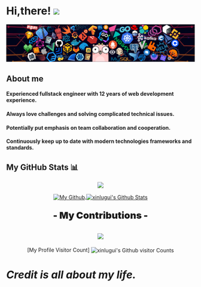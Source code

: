 # Hi,there! <img src='https://em-content.zobj.net/source/microsoft-teams/337/waving-hand_1f44b.png' width="40px"/>

![](https://github.com/xinlugui/xinlugui/blob/main/header.png?raw=true)

## About me

#### Experienced fullstack engineer with 12 years of web development experience.

#### Always love challenges and solving complicated technical issues.

#### Potentially put emphasis on team collaboration and cooperation.

#### Continuously keep up to date with modern technologies frameworks and standards.

## My GitHub Stats 📊

<p align="center">
	<a href="https://github.com/xinlugui">
		<img align="center" src="https://github-profile-trophy.vercel.app/?username=xinlugui&title=MultiLanguage,Commits,Stars,Followers,Organizations,Repositories" />
	</a>
</p>
<p align="center">
	<a href="https://github.com/xinlugui">
		<img align="center" src="https://github-readme-stats-git-masterrstaa-rickstaa.vercel.app/api/top-langs/?username=mastercodercat&theme=dracula&langs_count=8&layout=compact&card_width=260&hide=html,scss,makefile,ruby,css,less" alt="My Github" />
	</a>
	<a href="https://github.com/xinlugui">
		<img align="center" src="https://github-readme-stats-git-masterrstaa-rickstaa.vercel.app/api?username=xinlugui&show_icons=true&count_private=true&include_all_commits=true&line_height=25&theme=dracula" alt="xinlugui's Github Stats" />
	</a>
</p>
<div align="center" style="font-size: 25px;font-weight: 900;">
	<p style="font-size: 25px;font-weight: 900;">- My Contributions -</p>
  <a href="https://github.com/xinlugui">
    <img src="https://github-readme-streak-stats.herokuapp.com?user=xinlugui&theme=dracula" />
  </a>
</div>

<p align="center">
	[My Profile Visitor Count] <img align="center" src="https://profile-counter.glitch.me/xinlugui/count.svg" alt="xinlugui's Github visitor Counts" />
</p>

# **_Credit is all about my life._**
